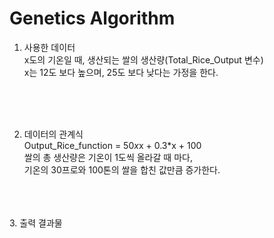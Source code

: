 # Genetics Algorithm


1. 사용한 데이터</br>
    x도의 기온일 때, 생산되는 쌀의 생산량(Total_Rice_Output 변수)</br>
    x는 12도 보다 높으며, 25도 보다 낮다는 가정을 한다.
</br>
</br>
</br>

2. 데이터의 관계식</br>
    Output_Rice_function = 50*x*x + 0.3*x + 100</br>
    쌀의 총 생산량은 기온이 1도씩 올라갈 때 마다,</br>
    기온의 30프로와 100톤의 쌀을 합친 값만큼 증가한다.
 </br>   
</br>
</br>
3. 출력 결과물</br>
    


    
